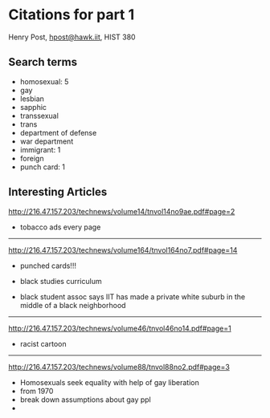 # Citations for part 1

Henry Post, hpost@hawk.iit, HIST 380

## Search terms
- homosexual: 5
- gay
- lesbian
- sapphic
- transsexual
- trans
- department of defense
- war department
- immigrant: 1
- foreign
- punch card: 1

## Interesting Articles

http://216.47.157.203/technews/volume14/tnvol14no9ae.pdf#page=2
- tobacco ads every page

---

http://216.47.157.203/technews/volume164/tnvol164no7.pdf#page=14
- punched cards!!!

- black studies curriculum

- black student assoc says IIT has made a private white suburb in the middle of
  a black neighborhood

---

http://216.47.157.203/technews/volume46/tnvol46no14.pdf#page=1
- racist cartoon

---

http://216.47.157.203/technews/volume88/tnvol88no2.pdf#page=3
- Homosexuals seek equality with help of gay liberation
- from 1970
- break down assumptions about gay ppl
- 
